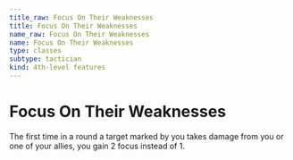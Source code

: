 ```yaml
---
title_raw: Focus On Their Weaknesses
title: Focus On Their Weaknesses
name_raw: Focus On Their Weaknesses
name: Focus On Their Weaknesses
type: classes
subtype: tactician
kind: 4th-level features
---
```


# Focus On Their Weaknesses

The first time in a round a target marked by you takes damage from you or one of your allies, you gain 2 focus instead of 1.
